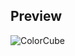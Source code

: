 ## Preview

![ColorCube](https://github.com/viren-rathod/landing-pages/assets/127713305/03065c3c-badb-4d75-9d95-bc3c51ed2230)

